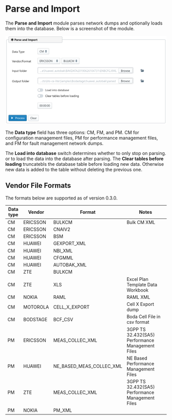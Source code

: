 # Parse and Import

The **Parse and Import** module parses network dumps and optionally loads them into the database.  Below is a 
screenshot of the module.

![Parse and Import](./images/parse_and_import.png)

The **Data type** field has three options: CM, FM, and PM. CM for configuration management files, PM for performance management files, and FM for fault management network dumps. 

The **Load into database** switch determines whether to only stop on parsing. or to load the data into the database after parsing. The **Clear tables before loading** truncatebls
the database table before loading new data. Otherwise new data is added to the table without deleting the previous one.

## Vendor File Formats
The formats below are supported as of version 0.3.0.

| Data type        | Vendor           | Format  | Notes  |
| ------------- |-------------| -----|-----|
| CM      | ERICSSON | BULKCM | Bulk CM XML  |
| CM      | ERICSSON      |   CNAIV2 |   |
| CM | ERICSSON      |    BSM |   |
| CM      | HUAWEI | GEXPORT_XML |   |
| CM      | HUAWEI      |   NBI_XML |   |
| CM | HUAWEI      |    CFGMML |   |
| CM | HUAWEI      |    AUTOBAK_XML |   |
| CM | ZTE      |    BULKCM |   |
| CM | ZTE      |    XLS | Excel Plan Template Data Workbook  |
| CM | NOKIA      |    RAML | RAML XML  |
| CM | MOTOROLA      |    CELL_X_EXPORT | Cell X Export dump  |
| CM | BODSTAGE      |    BCF_CSV | Boda Cell File in csv format  |
| PM | ERICSSON      |    MEAS_COLLEC_XML |  3GPP TS 32.432(SA5) Performance Management Files |
| PM | HUAWEI      |    NE_BASED_MEAS_COLLEC_XML |  NE Based Performance Management Files |
| PM | ZTE      |    MEAS_COLLEC_XML |  3GPP TS 32.432(SA5) Performance Management Files |
| PM | NOKIA      |    PM_XML |   |

